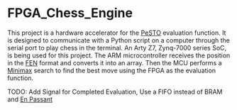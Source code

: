 # FPGA_Chess_Engine

This project is a hardware accelerator for the [PeSTO](https://www.chessprogramming.org/PeSTO%27s_Evaluation_Function) evaluation function. It is designed to communicate with a Python script on a computer through the serial port to play chess in the terminal. An Arty Z7, Zynq-7000 series SoC, is being used for this project. The ARM microcontroller receives the position in the [FEN](https://www.chessprogramming.org/Forsyth-Edwards_Notation) format and converts it into an array. Then the MCU performs a [Minimax](https://www.chessprogramming.org/Minimax) search to find the best move using the FPGA as the evaluation function. 




TODO: Add Signal for Completed Evaluation, Use a FIFO instead of BRAM and [En Passant](https://en.wikipedia.org/wiki/En_passant) 
